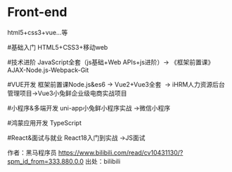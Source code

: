 # Front-end
html5+css3+vue...等

#基础入门
HTML5+CSS3+移动web

#技术进阶
JavaScript全套（js基础+Web APIs+js进阶）→ 《框架前置课》AJAX-Node.js-Webpack-Git

#VUE开发
框架前置课Node.js&es6 → Vue2+Vue3全套  → iHRM人力资源后台管理项目→Vue3小兔鲜企业级电商实战项目

#小程序&多端开发
uni-app小兔鲜小程序实战 →微信小程序 

#鸿蒙应用开发
TypeScript 

#React&面试与就业
React18入门到实战 →JS面试

 作者：黑马程序员 https://www.bilibili.com/read/cv10431130/?spm_id_from=333.880.0.0 出处：bilibili
